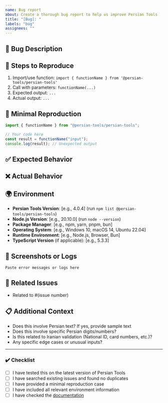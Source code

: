 ```yaml
---
name: Bug report
about: Create a thorough bug report to help us improve Persian Tools
title: "[Bug]: "
labels: "bug"
assignees: ""
---
```


## 🐛 Bug Description

<!-- Provide a clear and concise description of the bug -->

## 📝 Steps to Reproduce

<!-- Provide detailed steps to reproduce the behavior -->

1. Import/use function: `import { functionName } from '@persian-tools/persian-tools'`
2. Call with parameters: `functionName(...)`
3. Expected output: `...`
4. Actual output: `...`

## 🔬 Minimal Reproduction

<!-- Provide a minimal code example that reproduces the issue -->

```typescript
import { functionName } from "@persian-tools/persian-tools";

// Your code here
const result = functionName("input");
console.log(result); // Unexpected output
```

## ✅ Expected Behavior

<!-- Describe what you expected to happen -->

## ❌ Actual Behavior

<!-- Describe what actually happened -->

## 🌍 Environment

<!-- Please complete the following information -->

- **Persian Tools Version**: [e.g., 4.0.4] (run `npm list @persian-tools/persian-tools`)
- **Node.js Version**: [e.g., 20.10.0] (run `node --version`)
- **Package Manager**: [e.g., npm, yarn, pnpm, bun]
- **Operating System**: [e.g., Windows 10, macOS 14, Ubuntu 22.04]
- **Runtime Environment**: [e.g., Node.js, Browser, Bun]
- **TypeScript Version** (if applicable): [e.g., 5.3.3]

## 📸 Screenshots or Logs

<!-- If applicable, add screenshots or error logs to help explain your problem -->

```
Paste error messages or logs here
```

## 🔗 Related Issues

<!-- Link any related issues here -->

- Related to #(issue number)

## 📋 Additional Context

<!-- Add any other context about the problem here -->

- Does this involve Persian text? If yes, provide sample text
- Does this involve specific Persian digits/numbers?
- Is this related to Iranian validation (National ID, card numbers, etc.)?
- Any specific edge cases or unusual inputs?

---

### ✔️ Checklist

- [ ] I have tested this on the latest version of Persian Tools
- [ ] I have searched existing issues and found no duplicates
- [ ] I have provided a minimal reproduction case
- [ ] I have included all relevant environment information
- [ ] I have checked the [documentation](https://persian-tools.usestrict.dev)

<!-- Thank you for taking the time to report this bug! 🙏 -->
